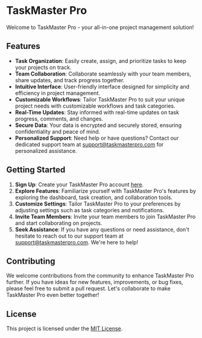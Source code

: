 # TaskMaster Pro

Welcome to TaskMaster Pro - your all-in-one project management solution!

## Features

- **Task Organization**: Easily create, assign, and prioritize tasks to keep your projects on track.
- **Team Collaboration**: Collaborate seamlessly with your team members, share updates, and track progress together.
- **Intuitive Interface**: User-friendly interface designed for simplicity and efficiency in project management.
- **Customizable Workflows**: Tailor TaskMaster Pro to suit your unique project needs with customizable workflows and task categories.
- **Real-Time Updates**: Stay informed with real-time updates on task progress, comments, and changes.
- **Secure Data**: Your data is encrypted and securely stored, ensuring confidentiality and peace of mind.
- **Personalized Support**: Need help or have questions? Contact our dedicated support team at [support@taskmasterpro.com](mailto:support@taskmasterpro.com) for personalized assistance.

## Getting Started

1. **Sign Up**: Create your TaskMaster Pro account [here](https://taskmasterpro.com/signup).
2. **Explore Features**: Familiarize yourself with TaskMaster Pro's features by exploring the dashboard, task creation, and collaboration tools.
3. **Customize Settings**: Tailor TaskMaster Pro to your preferences by adjusting settings such as task categories and notifications.
4. **Invite Team Members**: Invite your team members to join TaskMaster Pro and start collaborating on projects.
5. **Seek Assistance**: If you have any questions or need assistance, don't hesitate to reach out to our support team at [support@taskmasterpro.com](mailto:support@taskmasterpro.com). We're here to help!

## Contributing

We welcome contributions from the community to enhance TaskMaster Pro further. If you have ideas for new features, improvements, or bug fixes, please feel free to submit a pull request. Let's collaborate to make TaskMaster Pro even better together!

## License

This project is licensed under the [MIT License](https://opensource.org/license/mit/).

